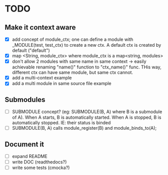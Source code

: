 # TODO

## Make it context aware

- [x] add concept of module_ctx; one can define a module with _MODULE(test, test_ctx) to create a new ctx. A default ctx is created by default ("default")
- [x] map <String, module_ctx> where module_ctx is a map<string, modules>
- [x] don't allow 2 modules with same name in same context -> easily achievable renaming "name()" function to "ctx_name()" func. THis way, different ctx can have same module, but same ctx cannot.
- [x] add a multi-context example
- [x] add a multi module in same source file example

## Submodules

- [ ] SUBMODULE concept? (eg: SUBMODULE(B, A) where B is a submodule of A). When A starts, B is automatically started. When A is stopped, B is automatically stopped. IE: their status is binded
- [ ] SUBMODULE(B, A) calls module_register(B) and module_binds_to(A);

## Document it

- [ ] expand README
- [ ] write DOC (readthedocs?)
- [ ] write some tests (cmocka?)
